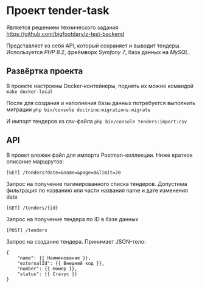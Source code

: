 # Проект tender-task

Является решением технического задания https://github.com/bigfootdary/z-test-backend 

Представляет из себя API, который сохраняет и выводит тендеры. Используется *PHP 8.2*, фреймворк *Symfony 7*, база данных на *MySQL*.

## Развёртка проекта
В проекте настроены Docker-контейнеры, поднять их можно командой `make docker-local`

После для создания и наполнения базы данных потребуется выполнить миграции `php bin/console doctrine:migrations:migrate`

И импорт тендеров из csv-файла `php bin/console tenders:import:csv`

## API 
В проект вложен файл для импорта Postman-коллекции. Ниже краткое описание маршрутов:

`[GET] /tenders?date=&name=&page=0&limit=20`

Запрос на получение пагинированного списка тендеров. Допустима фильтрация по названию или части названия name и дате изменения date

`[GET] /tenders/{id}`

Запрос на получение тендера по ID в базе данных

`[POST] /tenders`

Запрос на создание тендера. Принимает JSON-тело:
```
{
    "name": {{ Наименование }},
    "externalId": {{ Внешний код }},
    "number": {{ Номер }},
    "status": {{ Статус }}
}
```
